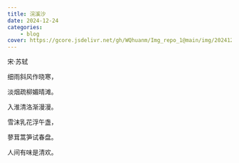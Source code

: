 ```yaml
---
title: 浣溪沙
date: 2024-12-24
categories: 
    - blog
cover: https://gcore.jsdelivr.net/gh/WQhuanm/Img_repo_1@main/img/202412222015910.png
---
```


宋·苏轼

细雨斜风作晓寒，

淡烟疏柳媚晴滩。

入淮清洛渐漫漫。

雪沫乳花浮午盏，

蓼茸蒿笋试春盘。

人间有味是清欢。